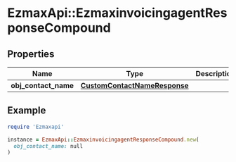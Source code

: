 # EzmaxApi::EzmaxinvoicingagentResponseCompound

## Properties

| Name | Type | Description | Notes |
| ---- | ---- | ----------- | ----- |
| **obj_contact_name** | [**CustomContactNameResponse**](CustomContactNameResponse.md) |  |  |

## Example

```ruby
require 'Ezmaxapi'

instance = EzmaxApi::EzmaxinvoicingagentResponseCompound.new(
  obj_contact_name: null
)
```

